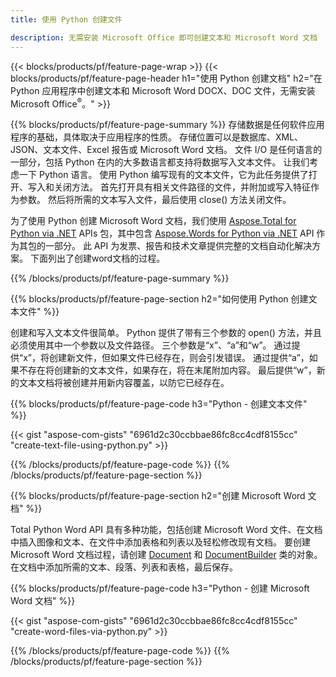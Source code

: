 ```yaml
---
title: 使用 Python 创建文件 

description: 无需安装 Microsoft Office 即可创建文本和 Microsoft Word 文档 
---
```


{{< blocks/products/pf/feature-page-wrap >}}
{{< blocks/products/pf/feature-page-header h1="使用 Python 创建文档" h2="在 Python 应用程序中创建文本和 Microsoft Word DOCX、DOC 文件，无需安装 Microsoft Office<sup>&reg;</sup>。" >}}

{{% blocks/products/pf/feature-page-summary %}}
存储数据是任何软件应用程序的基础，具体取决于应用程序的性质。 存储位置可以是数据库、XML、JSON、文本文件、Excel 报告或 Microsoft Word 文档。 文件 I/O 是任何语言的一部分，包括 Python 在内的大多数语言都支持将数据写入文本文件。 让我们考虑一下 Python 语言。 使用 Python 编写现有的文本文件，它为此任务提供了打开、写入和关闭方法。 首先打开具有相关文件路径的文件，并附加或写入特征作为参数。 然后将所需的文本写入文件，最后使用 close() 方法关闭文件。 

为了使用 Python 创建 Microsoft Word 文档，我们使用 [Aspose.Total for Python via .NET](https://products.aspose.com/total/python-net/) APIs 包，其中包含 [Aspose.Words for Python via .NET](https://products.aspose.com/words/python-net/) API 作为其包的一部分。 此 API 为发票、报告和技术文章提供完整的文档自动化解决方案。 下面列出了创建word文档的过程。

{{% /blocks/products/pf/feature-page-summary  %}}

{{% blocks/products/pf/feature-page-section  h2="如何使用 Python 创建文本文件" %}}

创建和写入文本文件很简单。 Python 提供了带有三个参数的 open() 方法，并且必须使用其中一个参数以及文件路径。 三个参数是“x”、“a”和“w”。 通过提供“x”，将创建新文件，但如果文件已经存在，则会引发错误。 通过提供“a”，如果不存在将创建新的文本文件，如果存在，将在末尾附加内容。 最后提供“w”，新的文本文档将被创建并用新内容覆盖，以防它已经存在。

{{% blocks/products/pf/feature-page-code h3="Python - 创建文本文件" %}}

{{< gist "aspose-com-gists" "6961d2c30ccbbae86fc8cc4cdf8155cc" "create-text-file-using-python.py" >}}

{{% /blocks/products/pf/feature-page-code  %}}
{{% /blocks/products/pf/feature-page-section %}}

{{% blocks/products/pf/feature-page-section  h2="创建 Microsoft Word 文档" %}}

Total Python Word API 具有多种功能，包括创建 Microsoft Word 文件、在文档中插入图像和文本、在文件中添加表格和列表以及轻松修改现有文档。 要创建 Microsoft Word 文档过程，请创建 [Document](https://reference.aspose.com/words/python-net/aspose.words/document/) 和 [DocumentBuilder](https://reference.aspose.com/words/python-net/aspose.words/documentbuilder/) 类的对象。 在文档中添加所需的文本、段落、列表和表格，最后保存。

{{% blocks/products/pf/feature-page-code h3="Python - 创建 Microsoft Word 文档" %}}

{{< gist "aspose-com-gists" "6961d2c30ccbbae86fc8cc4cdf8155cc" "create-word-files-via-python.py" >}}

{{% /blocks/products/pf/feature-page-code  %}}
{{% /blocks/products/pf/feature-page-section %}}